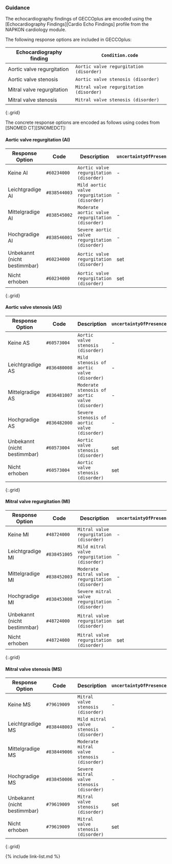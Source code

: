 ### Guidance

The echocardiography findings of GECCOplus are encoded using the [Echocardiography Findings][Cardio Echo Findings] profile from the NAPKON cardiology module.

The following response options are included in GECCOplus:

| Echocardiography finding | `Condition.code` |
| -------------------------- | -------------------- |
| Aortic valve regurgitation | `Aortic valve regurgitation (disorder)` |
| Aortic valve stenosis | `Aortic valve stenosis (disorder)` |
| Mitral valve regurgitation | `Mitral valve regurgitation (disorder)` |
| Mitral valve stenosis | `Mitral valve stenosis (disorder)` |
{:.grid}

The concrete response options are encoded as follows using codes from [SNOMED CT][SNOMEDCT]:


#### Aortic valve regurgitation (AI)

| Response Option | Code | Description | `uncertaintyOfPresence` | `Condition.verificationStatus` |
| --------------- | ---- | ----------- | --------------------- | --------------------- |
| Keine AI  | `#60234000` | `Aortic valve regurgitation (disorder)` | - | `#refuted` |
| Leichtgradige AI | `#838544003` | `Mild aortic valve regurgitation (disorder)` | - | `#confirmed` |
| Mittelgradige AI | `#838545002` | `Moderate aortic valve regurgitation (disorder)` | - | `#confirmed` |
| Hochgradige AI | `#838546001` | `Severe aortic valve regurgitation (disorder)` | - | `#confirmed` |
| Unbekannt (nicht bestimmbar) | `#60234000` | `Aortic valve regurgitation (disorder)` | set | - |
| Nicht erhoben | `#60234000` | `Aortic valve regurgitation (disorder)` | set | - |
{:.grid}

#### Aortic valve stenosis (AS)

| Response Option | Code | Description | `uncertaintyOfPresence` | `Condition.verificationStatus` |
| --------------- | ---- | ----------- | --------------------- | --------------------- |
| Keine AS | `#60573004` | `Aortic valve stenosis (disorder)` | - | `#refuted` |
| Leichtgradige AS | `#836480008` | `Mild stenosis of aortic valve (disorder)` | - | `#confirmed` |
| Mittelgradige AS | `#836481007` | `Moderate stenosis of aortic valve (disorder)` | - | `#confirmed` |
| Hochgradige AS | `#836482000` | `Severe stenosis of aortic valve (disorder)` | - | `#confirmed` |
| Unbekannt (nicht bestimmbar) | `#60573004` | `Aortic valve stenosis (disorder)` | set | - |
| Nicht erhoben | `#60573004` | `Aortic valve stenosis (disorder)` | set | - |
{:.grid}

#### Mitral valve regurgitation (MI)

| Response Option | Code | Description | `uncertaintyOfPresence` | `Condition.verificationStatus` |
| --------------- | ---- | ----------- | --------------------- | --------------------- |
| Keine MI  | `#48724000` | `Mitral valve regurgitation (disorder)` | - | `#refuted` |
| Leichtgradige MI | `#838451005` | `Mild mitral valve regurgitation (disorder)` | - | `#confirmed` |
| Mittelgradige MI | `#838452003` | `Moderate mitral valve regurgitation (disorder)` | - | `#confirmed` |
| Hochgradige MI | `#838453008` | `Severe mitral valve regurgitation (disorder)` | - | `#confirmed` |
| Unbekannt (nicht bestimmbar) | `#48724000` | `Mitral valve regurgitation (disorder)` | set | - |
| Nicht erhoben | `#48724000` | `Mitral valve regurgitation (disorder)` | set | - |
{:.grid}

#### Mitral valve stenosis (MS)

| Response Option | Code | Description | `uncertaintyOfPresence` | `Condition.verificationStatus` |
| --------------- | ---- | ----------- | --------------------- | --------------------- |
| Keine MS | `#79619009` | `Mitral valve stenosis (disorder)` | - | `#refuted` |
| Leichtgradige MS | `#838448003` | `Mild mitral valve stenosis (disorder)` | - | `#confirmed` |
| Mittelgradige MS | `#838449006` | `Moderate mitral valve stenosis (disorder)` | - | `#confirmed` |
| Hochgradige MS | `#838450006` | `Severe mitral valve stenosis (disorder)` | - | `#confirmed` |
| Unbekannt (nicht bestimmbar) | `#79619009` | `Mitral valve stenosis (disorder)` | set | - |
| Nicht erhoben | `#79619009` | `Mitral valve stenosis (disorder)` | set | - |
{:.grid}

{% include link-list.md %}
